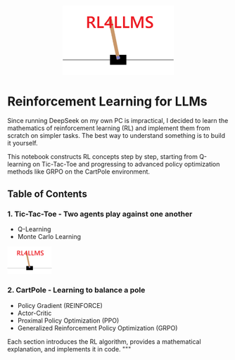 
<p align="center">
  <img src="cartpole.png" alt="Reinforcement Learning Banner" width="50%">
</p>

# Reinforcement Learning for LLMs

Since running DeepSeek on my own PC is impractical, I decided to learn the 
mathematics of reinforcement learning (RL) and implement them from scratch 
on simpler tasks. The best way to understand something is to build it yourself.

This notebook constructs RL concepts step by step, starting from Q-learning 
on Tic-Tac-Toe and progressing to advanced policy optimization methods 
like GRPO on the CartPole environment.

## Table of Contents

### 1. Tic-Tac-Toe - Two agents play against one another
- Q-Learning
- Monte Carlo Learning
<p align="left">
  <img src="cartpole.png" alt="Reinforcement Learning Banner" width="20%">
</p>

### 2. CartPole - Learning to balance a pole
- Policy Gradient (REINFORCE)
- Actor-Critic
- Proximal Policy Optimization (PPO)
- Generalized Reinforcement Policy Optimization (GRPO)

Each section introduces the RL algorithm, provides a mathematical explanation, 
and implements it in code.
"""
